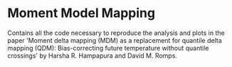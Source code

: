 # Moment Model Mapping

Contains all the code necessary to reproduce the analysis and plots in the paper 'Moment delta mapping (MDM) as a replacement for quantile delta mapping (QDM): Bias-correcting future temperature without quantile crossings' by Harsha R. Hampapura and David M. Romps.
